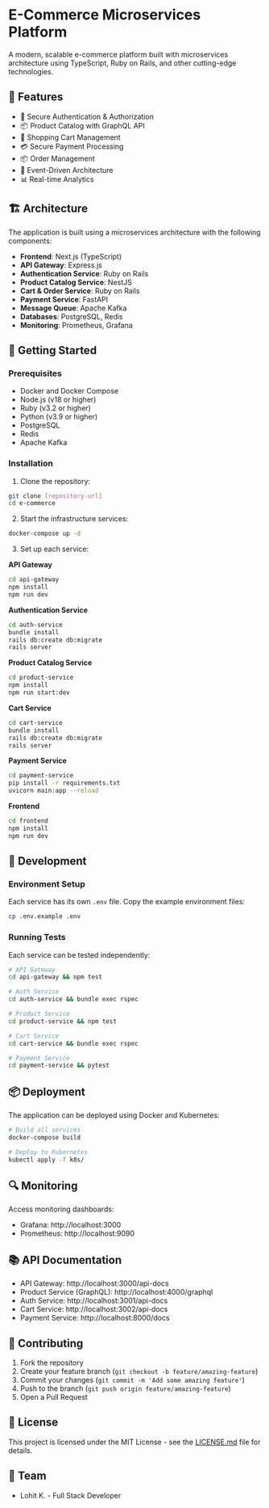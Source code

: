 # E-Commerce Microservices Platform

A modern, scalable e-commerce platform built with microservices architecture using TypeScript, Ruby on Rails, and other cutting-edge technologies.

## 🌟 Features

- 🔐 Secure Authentication & Authorization
- 📦 Product Catalog with GraphQL API
- 🛒 Shopping Cart Management
- 💳 Secure Payment Processing
- 📦 Order Management
- 🚀 Event-Driven Architecture
- 📊 Real-time Analytics

## 🏗️ Architecture

The application is built using a microservices architecture with the following components:

- **Frontend**: Next.js (TypeScript)
- **API Gateway**: Express.js
- **Authentication Service**: Ruby on Rails
- **Product Catalog Service**: NestJS
- **Cart & Order Service**: Ruby on Rails
- **Payment Service**: FastAPI
- **Message Queue**: Apache Kafka
- **Databases**: PostgreSQL, Redis
- **Monitoring**: Prometheus, Grafana

## 🚀 Getting Started

### Prerequisites

- Docker and Docker Compose
- Node.js (v18 or higher)
- Ruby (v3.2 or higher)
- Python (v3.9 or higher)
- PostgreSQL
- Redis
- Apache Kafka

### Installation

1. Clone the repository:
```bash
git clone [repository-url]
cd e-commerce
```

2. Start the infrastructure services:
```bash
docker-compose up -d
```

3. Set up each service:

**API Gateway**
```bash
cd api-gateway
npm install
npm run dev
```

**Authentication Service**
```bash
cd auth-service
bundle install
rails db:create db:migrate
rails server
```

**Product Catalog Service**
```bash
cd product-service
npm install
npm run start:dev
```

**Cart Service**
```bash
cd cart-service
bundle install
rails db:create db:migrate
rails server
```

**Payment Service**
```bash
cd payment-service
pip install -r requirements.txt
uvicorn main:app --reload
```

**Frontend**
```bash
cd frontend
npm install
npm run dev
```

## 🔧 Development

### Environment Setup

Each service has its own `.env` file. Copy the example environment files:

```bash
cp .env.example .env
```

### Running Tests

Each service can be tested independently:

```bash
# API Gateway
cd api-gateway && npm test

# Auth Service
cd auth-service && bundle exec rspec

# Product Service
cd product-service && npm test

# Cart Service
cd cart-service && bundle exec rspec

# Payment Service
cd payment-service && pytest
```

## 📦 Deployment

The application can be deployed using Docker and Kubernetes:

```bash
# Build all services
docker-compose build

# Deploy to Kubernetes
kubectl apply -f k8s/
```

## 🔍 Monitoring

Access monitoring dashboards:

- Grafana: http://localhost:3000
- Prometheus: http://localhost:9090

## 📚 API Documentation

- API Gateway: http://localhost:3000/api-docs
- Product Service (GraphQL): http://localhost:4000/graphql
- Auth Service: http://localhost:3001/api-docs
- Cart Service: http://localhost:3002/api-docs
- Payment Service: http://localhost:8000/docs

## 🤝 Contributing

1. Fork the repository
2. Create your feature branch (`git checkout -b feature/amazing-feature`)
3. Commit your changes (`git commit -m 'Add some amazing feature'`)
4. Push to the branch (`git push origin feature/amazing-feature`)
5. Open a Pull Request

## 📝 License

This project is licensed under the MIT License - see the [LICENSE.md](LICENSE.md) file for details.

## 👥 Team

- Lohit K. - Full Stack Developer 